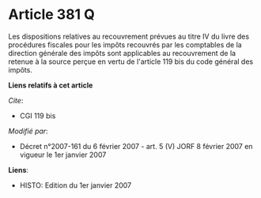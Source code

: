 # Article 381 Q

Les dispositions relatives au recouvrement prévues au titre IV du livre des procédures fiscales pour les impôts recouvrés par
les comptables de la direction générale des impôts sont applicables au recouvrement de la retenue à la source perçue en vertu
de l'article 119 bis du code général des impôts.

**Liens relatifs à cet article**

_Cite_:

  - CGI 119 bis

_Modifié par_:

  - Décret n°2007-161 du 6 février 2007 - art. 5 (V) JORF 8 février 2007 en vigueur le 1er janvier 2007

**Liens**:

  - HISTO: Edition du 1er janvier 2007
